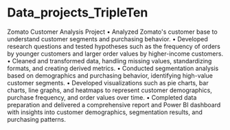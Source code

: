 # Data_projects_TripleTen
Zomato Customer Analysis Project 
•	Analyzed Zomato's customer base to understand customer segments and purchasing behavior.
•	Developed research questions and tested hypotheses such as the frequency of orders by younger customers and larger order values by higher-income customers.
•	Cleaned and transformed data, handling missing values, standardizing formats, and creating derived metrics.
•	Conducted segmentation analysis based on demographics and purchasing behavior, identifying high-value customer segments.
•	Developed visualizations such as pie charts, bar charts, line graphs, and heatmaps to represent customer demographics, purchase frequency, and order values over time.
•	Completed data preparation and delivered a comprehensive report and Power BI dashboard with insights into customer demographics, segmentation results, and purchasing patterns.
